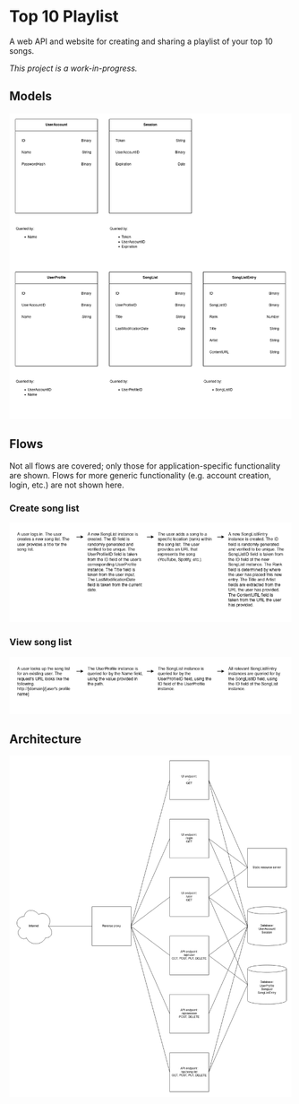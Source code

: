 # Top 10 Playlist

A web API and website for creating and sharing a playlist of your top 10 songs.

*This project is a work-in-progress.*

## Models

![Models](/readme_assets/models.png)

## Flows

Not all flows are covered; only those for application-specific functionality
are shown. Flows for more generic functionality (e.g. account creation, login,
etc.) are not shown here.

### Create song list

![Flow: Create song list](/readme_assets/flow_create_song_list.png)

### View song list

![Flow: View song list](/readme_assets/flow_view_song_list.png)

## Architecture

![Architecture](/readme_assets/architecture.png)

